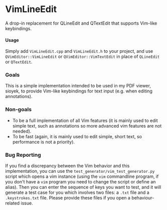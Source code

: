 # VimLineEdit

A drop-in replacement for QLineEdit and QTextEdit that supports Vim-like keybindings.

#### Usage
Simply add `VimLineEdit.cpp` and `VimLineEdit.h` to your project, and use `QVimEditor::VimLineEdit` or `QVimEditor::VimTextEdit` in place of `QLineEdit` or `QTextEdit`.

### Goals
This is a simple implementation intended to be used in my PDF viewer, sioyek, to provide Vim-like keybindings for text input (e.g. when editing annotations).
### Non-goals
- To be a full implementation of all Vim features (it is mainly used to edit simple text, such as annotations so more advanced vim features are not needed).
- To be fast (again, it is mainly used to edit simple, short text, so performance is not a priority).

### Bug Reporting
If you find a discrepancy between the Vim behavior and this implementation, you can use the `test_generator/vim_test_generator.py` script which opens a vim instance (using the `vim` commandline program, if you don't have a `vim` program you need to change the script or define an alias). Then you can enter the sequence of keys you want to test, and it will generate a test case for you which involves two files: a `.txt` file and a `.keystrokes.txt` file. Please provide these files if you open a behaviour-related issue.